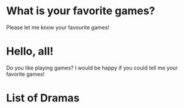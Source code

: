 # What is your favorite games?
Please let me know your favourite games!

# Hello, all!
Do you like playing games? I would be happy if you could tell me your favorite games!

# List of Dramas

